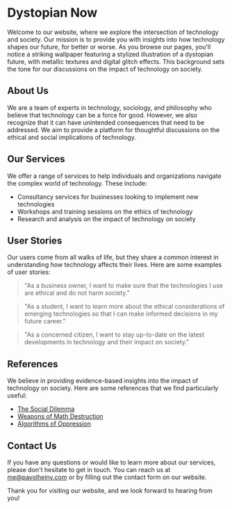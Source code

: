 <!--font:Open Sans-->

# Dystopian Now

Welcome to our website, where we explore the intersection of technology and society. Our mission is to provide you with insights into how technology shapes our future, for better or worse. As you browse our pages, you'll notice a striking wallpaper featuring a stylized illustration of a dystopian future, with metallic textures and digital glitch effects. This background sets the tone for our discussions on the impact of technology on society.

## About Us

We are a team of experts in technology, sociology, and philosophy who believe that technology can be a force for good. However, we also recognize that it can have unintended consequences that need to be addressed. We aim to provide a platform for thoughtful discussions on the ethical and social implications of technology.

## Our Services

We offer a range of services to help individuals and organizations navigate the complex world of technology. These include:

-   Consultancy services for businesses looking to implement new technologies
-   Workshops and training sessions on the ethics of technology
-   Research and analysis on the impact of technology on society

## User Stories

Our users come from all walks of life, but they share a common interest in understanding how technology affects their lives. Here are some examples of user stories:

> "As a business owner, I want to make sure that the technologies I use are ethical and do not harm society."

> "As a student, I want to learn more about the ethical considerations of emerging technologies so that I can make informed decisions in my future career."

> "As a concerned citizen, I want to stay up-to-date on the latest developments in technology and their impact on society."

## References

We believe in providing evidence-based insights into the impact of technology on society. Here are some references that we find particularly useful:

-   [The Social Dilemma](#)
-   [Weapons of Math Destruction](#)
-   [Algorithms of Oppression](#)

## Contact Us

If you have any questions or would like to learn more about our services, please don't hesitate to get in touch. You can reach us at me@pavolhejny.com or by filling out the contact form on our website.

Thank you for visiting our website, and we look forward to hearing from you!

<!--

Write me content for website with wallpaper which alt text is:

"A wallpaper featuring a stylized illustration of a dystopian future, with metallic textures and digital glitch effects."

The name/title of the page should not be 1:1 copy of the alt text but rather a real content of the website which is using this wallpaper.

- Use markdown format
- Start with heading
- Heading should be short and concise
- The content should look like a real website
- The website should not be about the wallpaper, wallpaper is just a related background
- Heading should be contain work "wallpaper" or "background"
- Include real sections like references, contact, user stories, etc. use things relevant to the page purpose.
- Feel free to use structure like headings, bullets, numbering, blockquotes, paragraphs, horizontal lines, etc.
- You can use formatting like bold or _italic_
- You can include UTF-8 emojis
- Links should be only #hash anchors (and you can refer to the document itself)
- Do not include images


---


# The Future is Now: Embrace the Dystopian Background

Welcome to our website, where we explore the intersection of technology and society. Our mission is to provide you with insights into how technology shapes our future, for better or worse. As you browse our pages, you'll notice a striking wallpaper featuring a stylized illustration of a dystopian future, with metallic textures and digital glitch effects. This background sets the tone for our discussions on the impact of technology on society.

## About Us

We are a team of experts in technology, sociology, and philosophy who believe that technology can be a force for good. However, we also recognize that it can have unintended consequences that need to be addressed. We aim to provide a platform for thoughtful discussions on the ethical and social implications of technology.

## Our Services

We offer a range of services to help individuals and organizations navigate the complex world of technology. These include:

- Consultancy services for businesses looking to implement new technologies
- Workshops and training sessions on the ethics of technology
- Research and analysis on the impact of technology on society

## User Stories

Our users come from all walks of life, but they share a common interest in understanding how technology affects their lives. Here are some examples of user stories:

> "As a business owner, I want to make sure that the technologies I use are ethical and do not harm society."

> "As a student, I want to learn more about the ethical considerations of emerging technologies so that I can make informed decisions in my future career."

> "As a concerned citizen, I want to stay up-to-date on the latest developments in technology and their impact on society."

## References

We believe in providing evidence-based insights into the impact of technology on society. Here are some references that we find particularly useful:

- [The Social Dilemma](#)
- [Weapons of Math Destruction](#)
- [Algorithms of Oppression](#)

## Contact Us

If you have any questions or would like to learn more about our services, please don't hesitate to get in touch. You can reach us at me@pavolhejny.com or by filling out the contact form on our website.

Thank you for visiting our website, and we look forward to hearing from you!

-->
